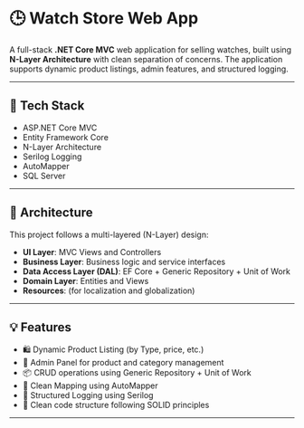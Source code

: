 # 🕒 Watch Store Web App

A full-stack **.NET Core MVC** web application for selling watches, built using **N-Layer Architecture** with clean separation of concerns. The application supports dynamic product listings, admin features, and structured logging.

---

## 🔧 Tech Stack

- ASP.NET Core MVC  
- Entity Framework Core  
- N-Layer Architecture  
- Serilog Logging  
- AutoMapper  
- SQL Server

---

## 🧠 Architecture

This project follows a multi-layered (N-Layer) design:

- **UI Layer**: MVC Views and Controllers  
- **Business Layer**: Business logic and service interfaces  
- **Data Access Layer (DAL)**: EF Core + Generic Repository + Unit of Work  
- **Domain Layer**: Entities and Views  
- **Resources**: (for localization and globalization)

---

## 💡 Features

- 🛍️ Dynamic Product Listing (by Type, price, etc.)  
- 🔐 Admin Panel for product and category management  
- 📦 CRUD operations using Generic Repository + Unit of Work  
- 🧩 Clean Mapping using AutoMapper  
- 📝 Structured Logging using Serilog  
- 🧼 Clean code structure following SOLID principles

---

